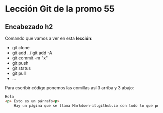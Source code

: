 # Lección Git de la promo 55

## Encabezado h2

Comando que vamos a ver en esta **lección**:

- git clone <url>
- git add . / git add -A
- git commit -m "x"
- git push
- git status
- git pull
- ...

Para escribir código ponemos las comillas así 3 arriba y 3 abajo:
```html
Hola
<p> Esto es un párrafo<p>
    Hay un página que se llama Markdown-it.github.io con todo lo que podemos hacer (negritas, listas, poner codigo, tablas, imagenes...)
``` 